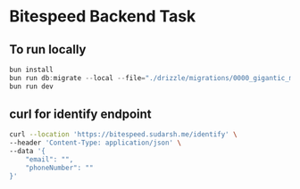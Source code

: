 # Bitespeed Backend Task

## To run locally

```ts
bun install
bun run db:migrate --local --file="./drizzle/migrations/0000_gigantic_mattie_franklin.sql"
bun run dev
```

## curl for identify endpoint

```bash
curl --location 'https://bitespeed.sudarsh.me/identify' \
--header 'Content-Type: application/json' \
--data '{
    "email": "",
    "phoneNumber": ""
}'
```
